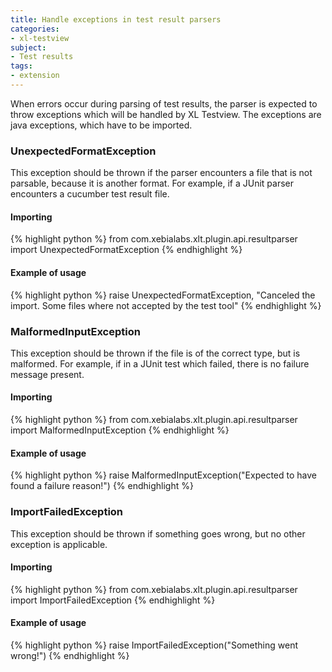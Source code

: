 ```yaml
---
title: Handle exceptions in test result parsers
categories:
- xl-testview
subject:
- Test results
tags:
- extension
---
```


When errors occur during parsing of test results, the parser is expected to throw exceptions which will be handled by XL Testview. The exceptions are java exceptions, which have to be imported.

### UnexpectedFormatException
This exception should be thrown if the parser encounters a file that is not parsable, because it is another format. For example, if a JUnit parser encounters a cucumber test result file.

#### Importing
{% highlight python %}
from com.xebialabs.xlt.plugin.api.resultparser import UnexpectedFormatException
{% endhighlight %}

#### Example of usage
{% highlight python %}
raise UnexpectedFormatException, "Canceled the import. Some files where not accepted by the test tool"
{% endhighlight %}

### MalformedInputException
This exception should be thrown if the file is of the correct type, but is malformed. For example, if in a JUnit test which failed, there is no failure message present.
 
#### Importing
{% highlight python %}
from com.xebialabs.xlt.plugin.api.resultparser import MalformedInputException
{% endhighlight %}

#### Example of usage
{% highlight python %}
raise MalformedInputException("Expected to have found a failure reason!")
{% endhighlight %}

### ImportFailedException
This exception should be thrown if something goes wrong, but no other exception is applicable.

#### Importing
{% highlight python %}
from com.xebialabs.xlt.plugin.api.resultparser import ImportFailedException
{% endhighlight %}

#### Example of usage
{% highlight python %}
raise ImportFailedException("Something went wrong!")
{% endhighlight %}